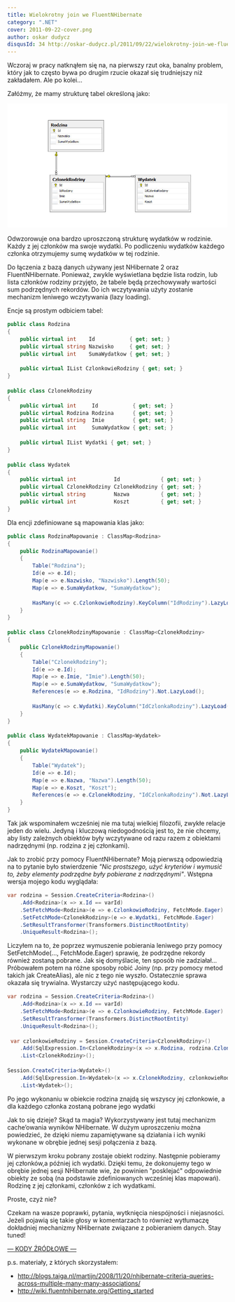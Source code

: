 ```yaml
---
title: Wielokrotny join we FluentNHibernate
category: ".NET"
cover: 2011-09-22-cover.png
author: oskar dudycz
disqusId: 34 http://oskar-dudycz.pl/2011/09/22/wielokrotny-join-we-fluentnhibernate/
---
```


Wczoraj w pracy natknąłem się na, na pierwszy rzut oka, banalny problem, który jak to często bywa po drugim rzucie okazał się trudniejszy niż zakładałem. Ale po kolei…

Załóżmy, że mamy strukturę tabel określoną jako:

![cover](2011-09-22-cover.png)

 Odwzorowuje ona bardzo uproszczoną strukturę wydatków w rodzinie. Każdy z jej członków ma swoje wydatki. Po podliczeniu wydatków każdego członka otrzymujemy sumę wydatków w tej rodzinie.

Do łączenia z bazą danych używany jest NHibernate 2 oraz FluentNHibernate. Ponieważ, zwykle wyświetlana będzie lista rodzin, lub lista członków rodziny przyjęto, że tabele będą przechowywały wartości sum podrzędnych rekordów. Do ich wczytywania użyty zostanie mechanizm leniwego wczytywania (lazy loading).

Encje są prostym odbiciem tabel:  

```csharp
public class Rodzina
{
    public virtual int    Id           { get; set; }
    public virtual string Nazwisko     { get; set; }
    public virtual int    SumaWydatkow { get; set; }

    public virtual IList CzlonkowieRodziny { get; set; }
}

public class CzlonekRodziny
{
    public virtual int     Id           { get; set; }
    public virtual Rodzina Rodzina      { get; set; }
    public virtual string  Imie         { get; set; }
    public virtual int     SumaWydatkow { get; set; }

    public virtual IList Wydatki { get; set; }
}

public class Wydatek
{
    public virtual int            Id             { get; set; }
    public virtual CzlonekRodziny CzlonekRodziny { get; set; }
    public virtual string         Nazwa          { get; set; }
    public virtual int            Koszt          { get; set; }
}
```

Dla encji zdefiniowane są mapowania klas jako:

```csharp
public class RodzinaMapowanie : ClassMap<Rodzina>
{
    public RodzinaMapowanie()
    {
        Table("Rodzina");
        Id(e => e.Id);
        Map(e => e.Nazwisko, "Nazwisko").Length(50);
        Map(e => e.SumaWydatkow, "SumaWydatkow");

        HasMany(c => c.CzlonkowieRodziny).KeyColumn("IdRodziny").LazyLoad().Cascade.DeleteOrphan().Inverse();
    }
}

public class CzlonekRodzinyMapowanie : ClassMap<CzlonekRodziny>
{
    public CzlonekRodzinyMapowanie()
    {
        Table("CzlonekRodziny");
        Id(e => e.Id);
        Map(e => e.Imie, "Imie").Length(50);
        Map(e => e.SumaWydatkow, "SumaWydatkow");
        References(e => e.Rodzina, "IdRodziny").Not.LazyLoad();

        HasMany(c => c.Wydatki).KeyColumn("IdCzlonkaRodziny").LazyLoad().Cascade.DeleteOrphan().Inverse();
    }
}

public class WydatekMapowanie : ClassMap<Wydatek>
{
    public WydatekMapowanie()
    {
        Table("Wydatek");
        Id(e => e.Id);
        Map(e => e.Nazwa, "Nazwa").Length(50);
        Map(e => e.Koszt, "Koszt");
        References(e => e.CzlonekRodziny, "IdCzlonkaRodziny").Not.LazyLoad();
    }
}
```

Tak jak wspominałem wcześniej nie ma tutaj wielkiej filozofii, zwykłe relacje jeden do wielu. Jedyną i kluczową niedogodnością jest to, że nie chcemy, aby listy zależnych obiektów były wczytywane od razu razem z obiektami nadrzędnymi (np. rodzina z jej członkami).

Jak to zrobić przy pomocy FluentNHibernate? Moją pierwszą odpowiedzią na to pytanie było stwierdzenie *"Nic prostszego, użyć kryteriów i wymusić to, żeby elementy podrzędne były pobierane z nadrzędnymi"*. Wstępna wersja mojego kodu wyglądała:

```csharp
var rodzina = Session.CreateCriteria<Rodzina>()
    .Add<Rodzina>(x => x.Id == varId)
    .SetFetchMode<Rodzina>(e => e.CzlonkowieRodziny, FetchMode.Eager)
    .SetFetchMode<CzlonekRodziny>(e => e.Wydatki, FetchMode.Eager)
    .SetResultTransformer(Transformers.DistinctRootEntity)
    .UniqueResult<Rodzina>();
```

Liczyłem na to, że poprzez wymuszenie pobierania leniwego przy pomocy SetFetchMode(…, FetchMode.Eager) sprawię, że podrzędne rekordy również zostaną pobrane. Jak się domyślacie, ten sposób nie zadziałał… Próbowałem potem na różne sposoby robić Joiny (np. przy pomocy metod takich jak CreateAlias), ale nic z tego nie wyszło. Ostatecznie sprawa okazała się trywialna. Wystarczy użyć następującego kodu.

```csharp
var rodzina = Session.CreateCriteria<Rodzina>()
    .Add<Rodzina>(x => x.Id == varId)
    .SetFetchMode<Rodzina>(e => e.CzlonkowieRodziny, FetchMode.Eager)
    .SetResultTransformer(Transformers.DistinctRootEntity)
    .UniqueResult<Rodzina>();
            
 var czlonkowieRodziny = Session.CreateCriteria<CzlonekRodziny>()
    .Add(SqlExpression.In<CzlonekRodziny>(x => x.Rodzina, rodzina.CzlonkowieRodziny.ToArray()))
    .List<CzlonekRodziny>();
            
Session.CreateCriteria<Wydatek>()
    .Add(SqlExpression.In<Wydatek>(x => x.CzlonekRodziny, czlonkowieRodziny.ToArray()))
    .List<Wydatek>();
```
Po jego wykonaniu w obiekcie rodzina znajdą się wszyscy jej członkowie, a dla każdego członka zostaną pobrane jego wydatki

Jak to się dzieje? Skąd ta magia? Wykorzystywany jest tutaj mechanizm cache’owania wyników NHibernate. W dużym uproszczeniu można powiedzieć, że dzięki niemu zapamiętywane są działania i ich wyniki wykonane w obrębie jednej sesji połączenia z bazą.

W pierwszym kroku pobrany zostaje obiekt rodziny. Następnie pobieramy jej członków,a później ich wydatki. Dzięki temu, że dokonujemy tego w obrębie jednej sesji NHibernate wie, że powinien "posklejać" odpowiednie obiekty ze sobą (na podstawie zdefiniowanych wcześniej klas mapowań). Rodzinę z jej członkami, członków z ich wydatkami.

Proste, czyż nie?

Czekam na wasze poprawki, pytania, wytknięcia niespójności i niejasności. Jeżeli pojawią się takie głosy w komentarzach to również wytłumaczę dokładniej mechanizmy NHibernate związane z pobieraniem danych. Stay tuned!

[— KODY ŹRÓDŁOWE —](https://sites.google.com/site/oskaratnet/Blog-2011-09-21.rar)

p.s. materiały, z których skorzystałem:
* http://blogs.taiga.nl/martijn/2008/11/20/nhibernate-criteria-queries-across-multiple-many-many-associations/
* http://wiki.fluentnhibernate.org/Getting_started 